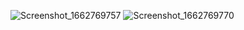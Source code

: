 

![Screenshot_1662769757](https://user-images.githubusercontent.com/90055525/189461502-12e15cff-efae-4c9a-9df8-a72ca3c0d452.png)
![Screenshot_1662769770](https://user-images.githubusercontent.com/90055525/189461504-cc501dec-c102-44fb-8785-75fa715fc50b.png)


